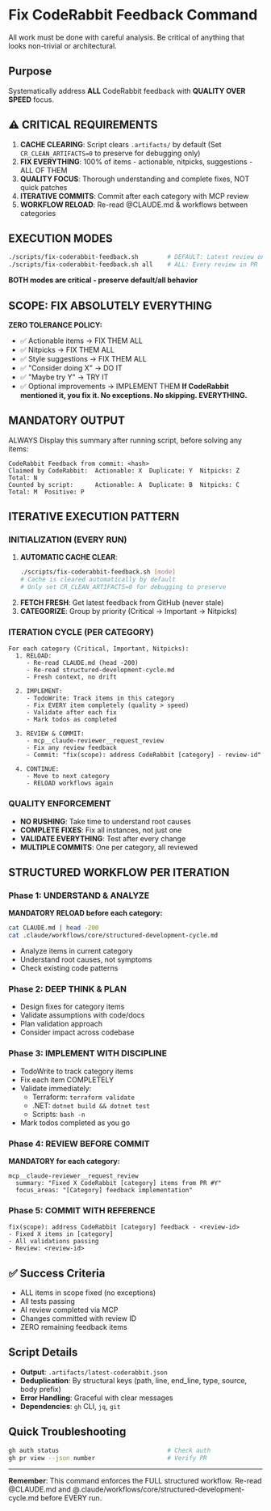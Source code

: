 # Fix CodeRabbit Feedback Command

All work must be done with careful analysis. Be critical of anything that looks non-trivial or architectural. 

## Purpose
Systematically address **ALL** CodeRabbit feedback with **QUALITY OVER SPEED** focus.

## ⚠️ CRITICAL REQUIREMENTS
1. **CACHE CLEARING**: Script clears `.artifacts/` by default (Set `CR_CLEAN_ARTIFACTS=0` to preserve for debugging only)
2. **FIX EVERYTHING**: 100% of items - actionable, nitpicks, suggestions - ALL OF THEM
3. **QUALITY FOCUS**: Thorough understanding and complete fixes, NOT quick patches
4. **ITERATIVE COMMITS**: Commit after each category with MCP review
5. **WORKFLOW RELOAD**: Re-read @CLAUDE.md & workflows between categories

## EXECUTION MODES
```bash
./scripts/fix-coderabbit-feedback.sh        # DEFAULT: Latest review only
./scripts/fix-coderabbit-feedback.sh all    # ALL: Every review in PR
```
**BOTH modes are critical - preserve default/all behavior**

## SCOPE: FIX ABSOLUTELY EVERYTHING
**ZERO TOLERANCE POLICY:**
- ✅ Actionable items → FIX THEM ALL
- ✅ Nitpicks → FIX THEM ALL  
- ✅ Style suggestions → FIX THEM ALL
- ✅ "Consider doing X" → DO IT
- ✅ "Maybe try Y" → TRY IT
- ✅ Optional improvements → IMPLEMENT THEM
**If CodeRabbit mentioned it, you fix it. No exceptions. No skipping. EVERYTHING.**

## MANDATORY OUTPUT
ALWAYS Display this summary after running script, before solving any items:
```
CodeRabbit Feedback from commit: <hash>
Claimed by CodeRabbit:  Actionable: X  Duplicate: Y  Nitpicks: Z  Total: N
Counted by script:      Actionable: A  Duplicate: B  Nitpicks: C  Total: M  Positive: P
```

## ITERATIVE EXECUTION PATTERN

### INITIALIZATION (EVERY RUN)
1. **AUTOMATIC CACHE CLEAR**: 
   ```bash
   ./scripts/fix-coderabbit-feedback.sh [mode]
   # Cache is cleared automatically by default
   # Only set CR_CLEAN_ARTIFACTS=0 for debugging to preserve
   ```
2. **FETCH FRESH**: Get latest feedback from GitHub (never stale)
3. **CATEGORIZE**: Group by priority (Critical → Important → Nitpicks)

### ITERATION CYCLE (PER CATEGORY)
```
For each category (Critical, Important, Nitpicks):
  1. RELOAD:
     - Re-read CLAUDE.md (head -200)
     - Re-read structured-development-cycle.md
     - Fresh context, no drift
  
  2. IMPLEMENT:
     - TodoWrite: Track items in this category
     - Fix EVERY item completely (quality > speed)
     - Validate after each fix
     - Mark todos as completed
  
  3. REVIEW & COMMIT:
     - mcp__claude-reviewer__request_review
     - Fix any review feedback
     - Commit: "fix(scope): address CodeRabbit [category] - review-id"
  
  4. CONTINUE:
     - Move to next category
     - RELOAD workflows again
```

### QUALITY ENFORCEMENT
- **NO RUSHING**: Take time to understand root causes
- **COMPLETE FIXES**: Fix all instances, not just one
- **VALIDATE EVERYTHING**: Test after every change
- **MULTIPLE COMMITS**: One per category, all reviewed

## STRUCTURED WORKFLOW PER ITERATION

### Phase 1: UNDERSTAND & ANALYZE
**MANDATORY RELOAD before each category:**
```bash
cat CLAUDE.md | head -200
cat .claude/workflows/core/structured-development-cycle.md
```
- Analyze items in current category
- Understand root causes, not symptoms
- Check existing code patterns

### Phase 2: DEEP THINK & PLAN
- Design fixes for category items
- Validate assumptions with code/docs
- Plan validation approach
- Consider impact across codebase

### Phase 3: IMPLEMENT WITH DISCIPLINE
- TodoWrite to track category items
- Fix each item COMPLETELY
- Validate immediately:
  - Terraform: `terraform validate`
  - .NET: `dotnet build && dotnet test`
  - Scripts: `bash -n`
- Mark todos completed as you go

### Phase 4: REVIEW BEFORE COMMIT
**MANDATORY for each category:**
```
mcp__claude-reviewer__request_review
  summary: "Fixed X CodeRabbit [category] items from PR #Y"
  focus_areas: "[Category] feedback implementation"
```

### Phase 5: COMMIT WITH REFERENCE
```
fix(scope): address CodeRabbit [category] feedback - <review-id>
- Fixed X items in [category]
- All validations passing
- Review: <review-id>
```


## ✅ Success Criteria
- ALL items in scope fixed (no exceptions)
- All tests passing
- AI review completed via MCP
- Changes committed with review ID
- ZERO remaining feedback items

## Script Details
- **Output**: `.artifacts/latest-coderabbit.json`
- **Deduplication**: By structural keys (path, line, end_line, type, source, body prefix)
- **Error Handling**: Graceful with clear messages
- **Dependencies**: `gh` CLI, `jq`, `git`

## Quick Troubleshooting
```bash
gh auth status                              # Check auth
gh pr view --json number                    # Verify PR
```

---
**Remember**: This command enforces the FULL structured workflow. 
Re-read @CLAUDE.md and @.claude/workflows/core/structured-development-cycle.md before EVERY run.
